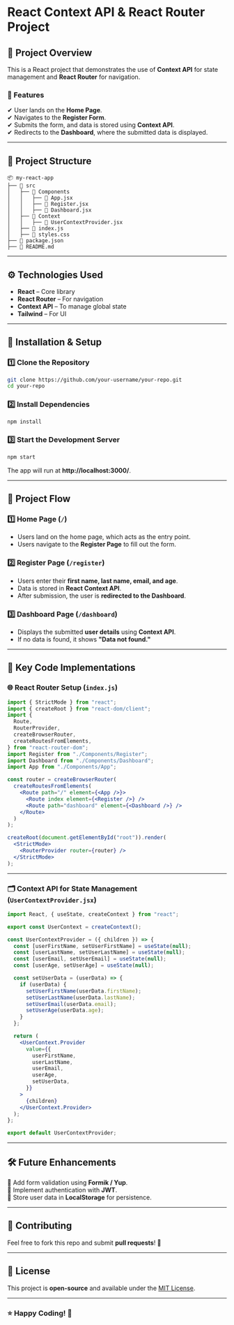# React Context API & React Router Project

## 🚀 Project Overview

This is a React project that demonstrates the use of **Context API** for state management and **React Router** for navigation.

### 🔹 Features

✔ User lands on the **Home Page**.  
✔ Navigates to the **Register Form**.  
✔ Submits the form, and data is stored using **Context API**.  
✔ Redirects to the **Dashboard**, where the submitted data is displayed.

---

## 📂 Project Structure

```
📦 my-react-app
├── 📂 src
│   ├── 📂 Components
│   │   ├── 📄 App.jsx
│   │   ├── 📄 Register.jsx
│   │   ├── 📄 Dashboard.jsx
│   ├── 📂 Context
│   │   ├── 📄 UserContextProvider.jsx
│   ├── 📄 index.js
│   ├── 📄 styles.css
├── 📄 package.json
├── 📄 README.md
```

---

## ⚙ Technologies Used

- **React** – Core library
- **React Router** – For navigation
- **Context API** – To manage global state
- **Tailwind** – For UI

---

## 📌 Installation & Setup

### 1️⃣ Clone the Repository

```sh
git clone https://github.com/your-username/your-repo.git
cd your-repo
```

### 2️⃣ Install Dependencies

```sh
npm install
```

### 3️⃣ Start the Development Server

```sh
npm start
```

The app will run at **http://localhost:3000/**.

---

## 🚦 Project Flow

### 1️⃣ Home Page (`/`)

- Users land on the home page, which acts as the entry point.
- Users navigate to the **Register Page** to fill out the form.

### 2️⃣ Register Page (`/register`)

- Users enter their **first name, last name, email, and age**.
- Data is stored in **React Context API**.
- After submission, the user is **redirected to the Dashboard**.

### 3️⃣ Dashboard Page (`/dashboard`)

- Displays the submitted **user details** using **Context API**.
- If no data is found, it shows **"Data not found."**

---

## 🔧 Key Code Implementations

### 🌐 React Router Setup (`index.js`)

```jsx
import { StrictMode } from "react";
import { createRoot } from "react-dom/client";
import {
  Route,
  RouterProvider,
  createBrowserRouter,
  createRoutesFromElements,
} from "react-router-dom";
import Register from "./Components/Register";
import Dashboard from "./Components/Dashboard";
import App from "./Components/App";

const router = createBrowserRouter(
  createRoutesFromElements(
    <Route path="/" element={<App />}>
      <Route index element={<Register />} />
      <Route path="dashboard" element={<Dashboard />} />
    </Route>
  )
);

createRoot(document.getElementById("root")).render(
  <StrictMode>
    <RouterProvider router={router} />
  </StrictMode>
);
```

---

### 🗂 Context API for State Management (`UserContextProvider.jsx`)

```jsx
import React, { useState, createContext } from "react";

export const UserContext = createContext();

const UserContextProvider = ({ children }) => {
  const [userFirstName, setUserFirstName] = useState(null);
  const [userLastName, setUserLastName] = useState(null);
  const [userEmail, setUserEmail] = useState(null);
  const [userAge, setUserAge] = useState(null);

  const setUserData = (userData) => {
    if (userData) {
      setUserFirstName(userData.firstName);
      setUserLastName(userData.lastName);
      setUserEmail(userData.email);
      setUserAge(userData.age);
    }
  };

  return (
    <UserContext.Provider
      value={{
        userFirstName,
        userLastName,
        userEmail,
        userAge,
        setUserData,
      }}
    >
      {children}
    </UserContext.Provider>
  );
};

export default UserContextProvider;
```

---

## 🛠 Future Enhancements

🔹 Add form validation using **Formik / Yup**.  
🔹 Implement authentication with **JWT**.  
🔹 Store user data in **LocalStorage** for persistence.

---

## 🙌 Contributing

Feel free to fork this repo and submit **pull requests**! 🎉

---

## 📝 License

This project is **open-source** and available under the [MIT License](LICENSE).

---

### ⭐ Happy Coding! 🚀
